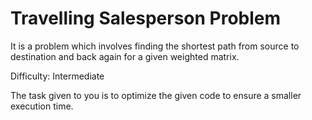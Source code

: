 # Travelling Salesperson Problem
It is a problem which involves finding the shortest path from source to destination and back again for a given weighted matrix.

Difficulty: Intermediate

The task given to you is to optimize the given code to ensure a smaller execution time.
